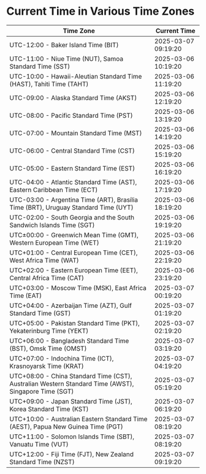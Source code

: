 # Current Time in Various Time Zones

| Time Zone | Current Time |
|-----------|--------------|
| UTC-12:00 - Baker Island Time (BIT) | 2025-03-07 09:19:20 |
| UTC-11:00 - Niue Time (NUT), Samoa Standard Time (SST) | 2025-03-06 10:19:20 |
| UTC-10:00 - Hawaii-Aleutian Standard Time (HAST), Tahiti Time (TAHT) | 2025-03-06 11:19:20 |
| UTC-09:00 - Alaska Standard Time (AKST) | 2025-03-06 12:19:20 |
| UTC-08:00 - Pacific Standard Time (PST) | 2025-03-06 13:19:20 |
| UTC-07:00 - Mountain Standard Time (MST) | 2025-03-06 14:19:20 |
| UTC-06:00 - Central Standard Time (CST) | 2025-03-06 15:19:20 |
| UTC-05:00 - Eastern Standard Time (EST) | 2025-03-06 16:19:20 |
| UTC-04:00 - Atlantic Standard Time (AST), Eastern Caribbean Time (ECT) | 2025-03-06 17:19:20 |
| UTC-03:00 - Argentina Time (ART), Brasília Time (BRT), Uruguay Standard Time (UYT) | 2025-03-06 18:19:20 |
| UTC-02:00 - South Georgia and the South Sandwich Islands Time (SGT) | 2025-03-06 19:19:20 |
| UTC±00:00 - Greenwich Mean Time (GMT), Western European Time (WET) | 2025-03-06 21:19:20 |
| UTC+01:00 - Central European Time (CET), West Africa Time (WAT) | 2025-03-06 22:19:20 |
| UTC+02:00 - Eastern European Time (EET), Central Africa Time (CAT) | 2025-03-06 23:19:20 |
| UTC+03:00 - Moscow Time (MSK), East Africa Time (EAT) | 2025-03-07 00:19:20 |
| UTC+04:00 - Azerbaijan Time (AZT), Gulf Standard Time (GST) | 2025-03-07 01:19:20 |
| UTC+05:00 - Pakistan Standard Time (PKT), Yekaterinburg Time (YEKT) | 2025-03-07 02:19:20 |
| UTC+06:00 - Bangladesh Standard Time (BST), Omsk Time (OMST) | 2025-03-07 03:19:20 |
| UTC+07:00 - Indochina Time (ICT), Krasnoyarsk Time (KRAT) | 2025-03-07 04:19:20 |
| UTC+08:00 - China Standard Time (CST), Australian Western Standard Time (AWST), Singapore Time (SGT) | 2025-03-07 05:19:20 |
| UTC+09:00 - Japan Standard Time (JST), Korea Standard Time (KST) | 2025-03-07 06:19:20 |
| UTC+10:00 - Australian Eastern Standard Time (AEST), Papua New Guinea Time (PGT) | 2025-03-07 08:19:20 |
| UTC+11:00 - Solomon Islands Time (SBT), Vanuatu Time (VUT) | 2025-03-07 08:19:20 |
| UTC+12:00 - Fiji Time (FJT), New Zealand Standard Time (NZST) | 2025-03-07 09:19:20 |
